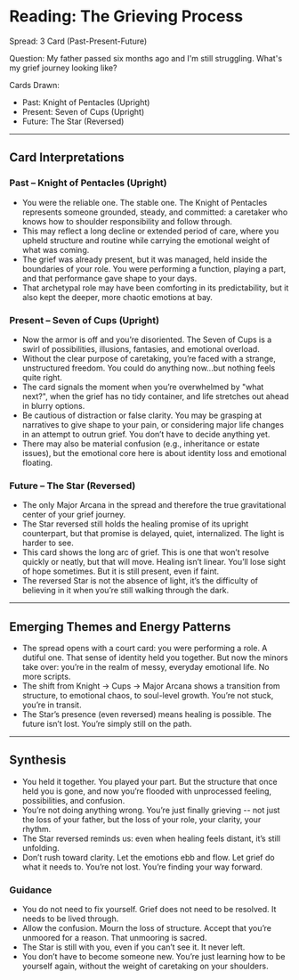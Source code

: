 # Reading: The Grieving Process

Spread: 3 Card (Past-Present-Future)

Question: My father passed six months ago and I'm still struggling. What's my grief journey looking like?

Cards Drawn:

- Past: Knight of Pentacles (Upright)
- Present: Seven of Cups (Upright)
- Future: The Star (Reversed)

---

## Card Interpretations

### Past – Knight of Pentacles (Upright)

- You were the reliable one. The stable one. The Knight of Pentacles represents someone grounded, steady, and committed: a caretaker who knows how to shoulder responsibility and follow through.
- This may reflect a long decline or extended period of care, where you upheld structure and routine while carrying the emotional weight of what was coming.
- The grief was already present, but it was managed, held inside the boundaries of your role. You were performing a function, playing a part, and that performance gave shape to your days.
- That archetypal role may have been comforting in its predictability, but it also kept the deeper, more chaotic emotions at bay.

### Present – Seven of Cups (Upright)

- Now the armor is off and you’re disoriented. The Seven of Cups is a swirl of possibilities, illusions, fantasies, and emotional overload.
- Without the clear purpose of caretaking, you’re faced with a strange, unstructured freedom. You could do anything now...but nothing feels quite right.
- The card signals the moment when you’re overwhelmed by "what next?", when the grief has no tidy container, and life stretches out ahead in blurry options.
- Be cautious of distraction or false clarity. You may be grasping at narratives to give shape to your pain, or considering major life changes in an attempt to outrun grief. You don’t have to decide anything yet.
- There may also be material confusion (e.g., inheritance or estate issues), but the emotional core here is about identity loss and emotional floating.

### Future – The Star (Reversed)

- The only Major Arcana in the spread and therefore the true gravitational center of your grief journey.
- The Star reversed still holds the healing promise of its upright counterpart, but that promise is delayed, quiet, internalized. The light is harder to see.
- This card shows the long arc of grief. This is one that won’t resolve quickly or neatly, but that will move. Healing isn’t linear. You’ll lose sight of hope sometimes. But it is still present, even if faint.
- The reversed Star is not the absence of light, it’s the difficulty of believing in it when you’re still walking through the dark.

---

## Emerging Themes and Energy Patterns

- The spread opens with a court card: you were performing a role. A dutiful one. That sense of identity held you together. But now the minors take over: you’re in the realm of messy, everyday emotional life. No more scripts.
- The shift from Knight → Cups → Major Arcana shows a transition from structure, to emotional chaos, to soul-level growth. You’re not stuck, you’re in transit.
- The Star’s presence (even reversed) means healing is possible. The future isn’t lost. You’re simply still on the path.

---

## Synthesis

- You held it together. You played your part. But the structure that once held you is gone, and now you’re flooded with unprocessed feeling, possibilities, and confusion.
- You’re not doing anything wrong. You’re just finally grieving -- not just the loss of your father, but the loss of your role, your clarity, your rhythm.
- The Star reversed reminds us: even when healing feels distant, it’s still unfolding.
- Don’t rush toward clarity. Let the emotions ebb and flow. Let grief do what it needs to. You’re not lost. You’re finding your way forward.

### Guidance

- You do not need to fix yourself. Grief does not need to be resolved. It needs to be lived through.
- Allow the confusion. Mourn the loss of structure. Accept that you’re unmoored for a reason. That unmooring is sacred.
- The Star is still with you, even if you can’t see it. It never left.
- You don’t have to become someone new. You’re just learning how to be yourself again, without the weight of caretaking on your shoulders.
